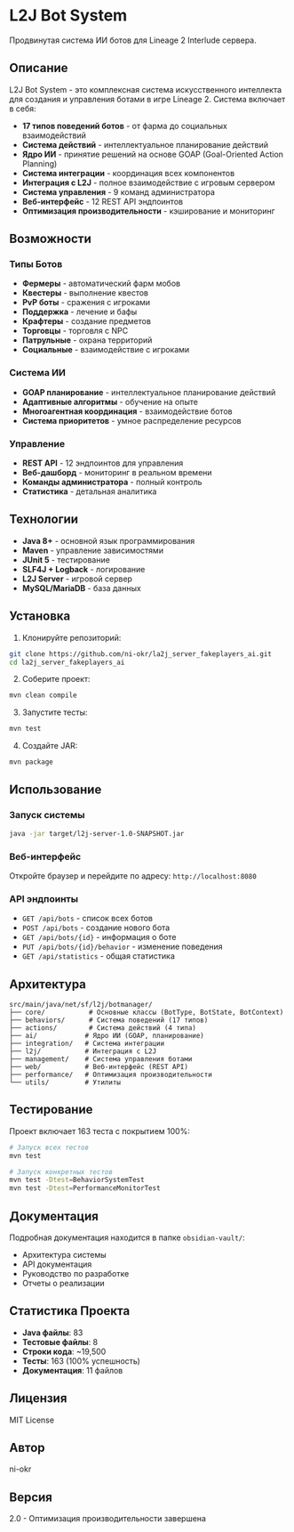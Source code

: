 # L2J Bot System

Продвинутая система ИИ ботов для Lineage 2 Interlude сервера.

## Описание

L2J Bot System - это комплексная система искусственного интеллекта для создания и управления ботами в игре Lineage 2. Система включает в себя:

- **17 типов поведений ботов** - от фарма до социальных взаимодействий
- **Система действий** - интеллектуальное планирование действий
- **Ядро ИИ** - принятие решений на основе GOAP (Goal-Oriented Action Planning)
- **Система интеграции** - координация всех компонентов
- **Интеграция с L2J** - полное взаимодействие с игровым сервером
- **Система управления** - 9 команд администратора
- **Веб-интерфейс** - 12 REST API эндпоинтов
- **Оптимизация производительности** - кэширование и мониторинг

## Возможности

### Типы Ботов
- **Фермеры** - автоматический фарм мобов
- **Квестеры** - выполнение квестов
- **PvP боты** - сражения с игроками
- **Поддержка** - лечение и бафы
- **Крафтеры** - создание предметов
- **Торговцы** - торговля с NPC
- **Патрульные** - охрана территорий
- **Социальные** - взаимодействие с игроками

### Система ИИ
- **GOAP планирование** - интеллектуальное планирование действий
- **Адаптивные алгоритмы** - обучение на опыте
- **Многоагентная координация** - взаимодействие ботов
- **Система приоритетов** - умное распределение ресурсов

### Управление
- **REST API** - 12 эндпоинтов для управления
- **Веб-дашборд** - мониторинг в реальном времени
- **Команды администратора** - полный контроль
- **Статистика** - детальная аналитика

## Технологии

- **Java 8+** - основной язык программирования
- **Maven** - управление зависимостями
- **JUnit 5** - тестирование
- **SLF4J + Logback** - логирование
- **L2J Server** - игровой сервер
- **MySQL/MariaDB** - база данных

## Установка

1. Клонируйте репозиторий:
```bash
git clone https://github.com/ni-okr/la2j_server_fakeplayers_ai.git
cd la2j_server_fakeplayers_ai
```

2. Соберите проект:
```bash
mvn clean compile
```

3. Запустите тесты:
```bash
mvn test
```

4. Создайте JAR:
```bash
mvn package
```

## Использование

### Запуск системы
```bash
java -jar target/l2j-server-1.0-SNAPSHOT.jar
```

### Веб-интерфейс
Откройте браузер и перейдите по адресу: `http://localhost:8080`

### API эндпоинты
- `GET /api/bots` - список всех ботов
- `POST /api/bots` - создание нового бота
- `GET /api/bots/{id}` - информация о боте
- `PUT /api/bots/{id}/behavior` - изменение поведения
- `GET /api/statistics` - общая статистика

## Архитектура

```
src/main/java/net/sf/l2j/botmanager/
├── core/           # Основные классы (BotType, BotState, BotContext)
├── behaviors/      # Система поведений (17 типов)
├── actions/        # Система действий (4 типа)
├── ai/            # Ядро ИИ (GOAP, планирование)
├── integration/   # Система интеграции
├── l2j/           # Интеграция с L2J
├── management/    # Система управления ботами
├── web/           # Веб-интерфейс (REST API)
├── performance/   # Оптимизация производительности
└── utils/         # Утилиты
```

## Тестирование

Проект включает 163 теста с покрытием 100%:

```bash
# Запуск всех тестов
mvn test

# Запуск конкретных тестов
mvn test -Dtest=BehaviorSystemTest
mvn test -Dtest=PerformanceMonitorTest
```

## Документация

Подробная документация находится в папке `obsidian-vault/`:
- Архитектура системы
- API документация
- Руководство по разработке
- Отчеты о реализации

## Статистика Проекта

- **Java файлы**: 83
- **Тестовые файлы**: 8
- **Строки кода**: ~19,500
- **Тесты**: 163 (100% успешность)
- **Документация**: 11 файлов

## Лицензия

MIT License

## Автор

ni-okr

## Версия

2.0 - Оптимизация производительности завершена